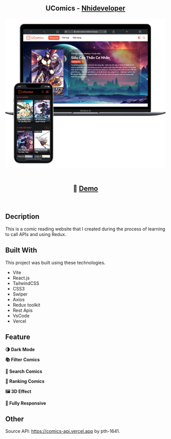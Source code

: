 <h2 align="center">
  UComics - <a href="https://nhideveloper.id.vn" target="_blank">Nhideveloper</a>
</h2>
<div align="center">
  <img alt="Demo" src="./screen_shot/ucomics_screen_shot.png" />
</div>

<br/>


<h2 align="center">
    🔹
    <a href="https://comic-universe-nhidev.vercel.app/">Demo</a>
</h2>

<br/>

## Decription

This is a comic reading website that I created during the process of learning to call APIs and using Redux.


## Built With

This project was built using these technologies.

- Vite
- React.js
- TailwindCSS
- CSS3
- Swiper
- Axios
- Redux toolkit
- Rest Apis
- VsCode
- Vercel

## Feature

**🌗 Dark Mode**

**📚 Filter Comics**

**🔎 Search Comics**

**️🏅 Ranking Comics**

**🖼️ 3D Effect**

**📱 Fully Responsive**

## Other

Source API: <a href="https://comics-api.vercel.app/">https://comics-api.vercel.app</a> by pth-1641.
